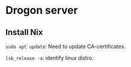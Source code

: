 # Drogon server

## Install Nix

`sudo apt update`: Need to update CA-certificates.

`lsb_release -a`: identify linux distro.
